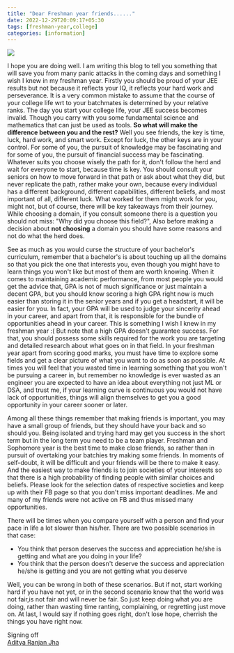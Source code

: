 ```yaml
---
title: "Dear Freshman year friends......"
date: 2022-12-29T20:09:17+05:30
tags: [freshman-year,college]
categories: [information]
---
```


![](blog4-cover.png)

I hope you are doing well. I am writing this blog to tell you something that will save you from many panic attacks in the coming days and something I wish I knew in my freshman year. Firstly you should be proud of your JEE results but not because it reflects your IQ, it reflects your hard work and perseverance. It is a very common mistake to assume that the course of your college life wrt to your batchmates is determined by your relative ranks. The day you start your college life, your JEE success becomes invalid. Though you carry with you some fundamental science and mathematics that can just be used as tools. **So what will make the difference between you and the rest?** Well you see friends, the key is time, luck, hard work, and smart work. Except for luck, the other keys are in your control. For some of you, the pursuit of knowledge may be fascinating and for some of you, the pursuit of financial success may be fascinating. Whatever suits you choose wisely the path for it, don't follow the herd and wait for everyone to start, because time is key. You should consult your seniors on how to move forward in that path or ask about what they did, but never replicate the path, rather make your own, because every individual has a different background, different capabilities, different beliefs, and most important of all, different luck. What worked for them might work for you, might not, but of course, there will be key takeaways from their journey. While choosing a domain, if you consult someone there is a question you should not miss: "Why did you choose this field?", Also before making a decision about **not choosing** a domain you should have some reasons and not do what the herd does.

See as much as you would curse the structure of your bachelor's curriculum, remember that a bachelor's is about touching up all the domains so that you pick the one that interests you, even though you might have to learn things you won't like but most of them are worth knowing. When it comes to maintaining academic performance, from most people you would get the advice that, GPA is not of much significance or just maintain a decent GPA, but you should know scoring a high GPA right now is much easier than storing it in the senior years and if you get a headstart, it will be easier for you. In fact, your GPA will be used to judge your sincerity ahead in your career, and apart from that, it is responsible for the bundle of opportunities ahead in your career. This is something I wish I knew in my freshman year :(  But note that a high GPA doesn't guarantee success. For that, you should possess some skills required for the work you are targeting and detailed research about what goes on in that field. In your freshman year apart from scoring good marks, you must have time to explore some fields and get a clear picture of what you want to do as soon as possible. At times you will feel that you wasted time in learning something that you won't be pursuing a career in, but remember no knowledge is ever wasted as an engineer you are expected to have an idea about everything not just ML or DSA, and trust me, if your learning curve is continuous you would not have lack of opportunities, things will align themselves to get you a good opportunity in your career sooner or later.

Among all these things remember that making friends is important, you may have a small group of friends, but they should have your back and so should you. Being isolated and trying hard may get you success in the short term but in the long term you need to be a team player. Freshman and Sophomore year is the best time to make close friends, so rather than in pursuit of overtaking your batchies try making some friends. In moments of self-doubt, it will be difficult and your friends will be there to make it easy. And the easiest way to make friends is to join societies of your interests so that there is a high probability of finding people with similar choices and beliefs. Please look for the selection dates of respective societies and keep up with their FB page so that you don't miss important deadlines. Me and many of my friends were not active on FB and thus missed many opportunities.

There will be times when you compare yourself with a person and find your pace in life a lot slower than his/her. There are two possible scenarios in that case:
- You think that person deserves the success and appreciation he/she is getting and what are you doing in your life?
- You think that the person doesn't deserve the success and appreciation he/she is getting and you are not getting what you deserve

Well, you can be wrong in both of these scenarios. But if not, start working hard if you have not yet, or in the second scenario know that the world was not fair,is not fair and will never be fair. So just keep doing what you are doing, rather than wasting time ranting, complaining, or regretting just move on. At last, I would say if nothing goes right, don't lose hope, cherrish the things you have right now.
<br/>

Signing off \
[Aditya Ranjan Jha](https://github.com/adi4comp)

